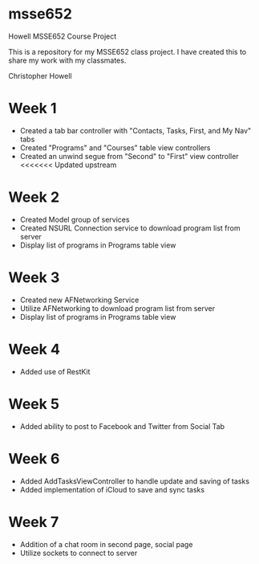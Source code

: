 msse652
=======

Howell MSSE652 Course Project

This is a repository for my MSSE652 class project. I have created this to share my work with my classmates.

Christopher Howell

Week 1 
=======
- Created a tab bar controller with "Contacts, Tasks, First, and My Nav" tabs
- Created "Programs" and "Courses" table view controllers
- Created an unwind segue from "Second" to "First" view controller
<<<<<<< Updated upstream

Week 2
=======
- Created Model group of services
- Created NSURL Connection service to download program list from server
- Display list of programs in Programs table view

Week 3
=======
- Created new AFNetworking Service
- Utilize AFNetworking to download program list from server
- Display list of programs in Programs table view

Week 4 
========
- Added use of RestKit 

Week 5 
=========
- Added ability to post to Facebook and Twitter from Social Tab

Week 6
=========
- Added AddTasksViewController to handle update and saving of tasks
- Added implementation of iCloud to save and sync tasks

Week 7
==========
- Addition of a chat room in second page, social page
- Utilize sockets to connect to server
